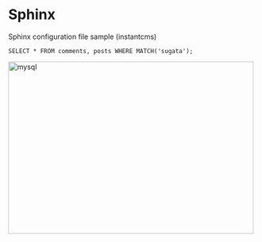 # Sphinx
Sphinx configuration file sample (instantcms)

```
SELECT * FROM comments, posts WHERE MATCH('sugata');
```

<img src="https://sugata.ru/upload/000/u1/4/f/3959376f.jpg" alt="mysql" width="494" height="347">

